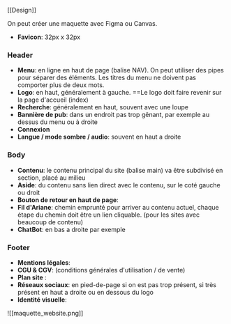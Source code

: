 [[Design]]

On peut créer une maquette avec Figma ou Canvas.

- **Favicon**: 32px x 32px
### Header
- **Menu**: en ligne en haut de page (balise NAV). On peut utiliser des pipes pour séparer des éléments. Les titres du menu ne doivent pas comporter plus de deux mots.
- **Logo**: en haut, généralement à gauche. ==Le logo doit faire revenir sur la page d'accueil (index)
- **Recherche**: généralement en haut, souvent avec une loupe
- **Bannière de pub**: dans un endroit pas trop gênant, par exemple au dessus du menu ou à droite
- **Connexion**
- **Langue / mode sombre / audio**: souvent en haut a droite
### Body

- **Contenu**: le contenu principal du site (balise main) va être subdivisé en section, placé au milieu
- **Aside**: du contenu sans lien direct avec le contenu, sur le coté gauche ou droit
- **Bouton de retour en haut de page**:
- **Fil d'Ariane**: chemin emprunté pour arriver au contenu actuel, chaque étape du chemin doit être un lien cliquable. (pour les sites avec beaucoup de contenu)
- **ChatBot**: en bas a droite par exemple

### Footer
- **Mentions légales**: 
- **CGU & CGV**: (conditions générales d'utilisation / de vente)
- **Plan site** :
- **Réseaux sociaux**: en pied-de-page si on est pas trop présent, si très présent en haut a droite ou en dessous du logo
- **Identité visuelle**: 


![[maquette_website.png]]